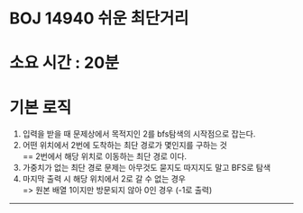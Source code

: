 # BOJ 14940 쉬운 최단거리
# 소요 시간 : 20분
# 기본 로직
1. 입력을 받을 때 문제상에서 목적지인 2를 bfs탐색의 시작점으로 잡는다.
2. 어떤 위치에서 2번에 도착하는 최단 경로가 몇인지를 구하는 것    
   == 2번에서 해당 위치로 이동하는 최단 경로 이다.
3. 가중치가 없는 최단 경로 문제는 아무것도 묻지도 따지지도 말고 BFS로 탐색
4. 마지막 출력 시 해당 위치에서 2로 갈 수 없는 경우    
    => 원본 배열 1이지만 방문되지 않아 0인 경우 (-1로 출력)
-------------